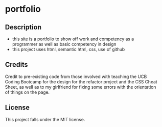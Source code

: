 # portfolio

## Description
- this site is a portfolio to show off work and competency as a programmer as well as basic competency in design
- this project uses html, semantic html, css, use of github

## Credits
Credit to pre-existing code from those involved with teaching the UCB Coding Bootcamp for the design for the refactor project and the CSS Cheat Sheet, as well as to my girlfriend for fixing some errors with the orientation of things on the page.

## License
This project falls under the MIT license.